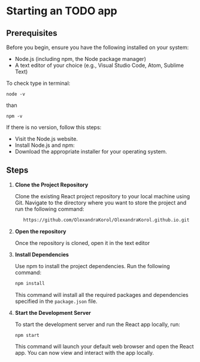 
# Starting an TODO app 

## Prerequisites

Before you begin, ensure you have the following installed on your system:

- Node.js (including npm, the Node package manager)
- A text editor of your choice (e.g., Visual Studio Code, Atom, Sublime Text)

To check type in terminal:

  ```
  node -v
  ```

than

  ```
  npm -v
  ```

If there is no version, follow this steps:

- Visit the Node.js website.
- Install Node.js and npm:
- Download the appropriate installer for your operating system.


## Steps

1. **Clone the Project Repository**

   Clone the existing React project repository to your local machine using Git. Navigate to the directory where you want to store the project and run the following command:

   ```bash
      https://github.com/OlexandraKorol/OlexandraKorol.github.io.git
   ```


2. **Open the repository**

   Once the repository is cloned, open it in the text editor


3. **Install Dependencies**

   Use npm to install the project dependencies. Run the following command:

   ```bash
   npm install
   ```

   This command will install all the required packages and dependencies specified in the `package.json` file.

4. **Start the Development Server**

   To start the development server and run the React app locally, run:

   ```bash
   npm start
   ```

   This command will launch your default web browser and open the React app. You can now view and interact with the app locally.
